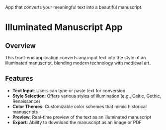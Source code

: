 App that converts your meaningful text into a beautiful manuscript.
# Illuminated Manuscript App

## Overview

This front-end application converts any input text into the style of an illuminated manuscript, blending modern technology with medieval art.

## Features

* **Text Input**: Users can type or paste text for conversion
* **Style Selection**: Offers various styles of illumination (e.g., Celtic, Gothic, Renaissance)
* **Color Themes**: Customizable color schemes that mimic historical manuscripts
* **Preview**: Real-time preview of the text as an illuminated manuscript
* **Export**: Ability to download the manuscript as an image or PDF
